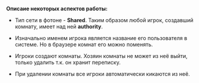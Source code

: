**Описаие некоторых аспектов работы:**

- Тип сети в фотоне - **Shared**. Таким образом любой игрок, создавший комнату, имеет над ней **authority**.

- Изначально именем игрока является название его пользователя в системе. Но в браузере комнат его можно поменять.

- Игроки создают комнаты. Хозяин комнаты не может из неё выйти, только удалить т.к. он хранит переписку. 

- При удалении комнаты все игроки автоматически кикаются из неё.
